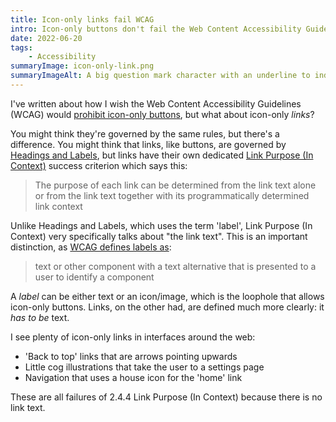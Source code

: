 ```yaml
---
title: Icon-only links fail WCAG
intro: Icon-only buttons don't fail the Web Content Accessibility Guidelines (WCAG), even though I wish they did, but what about icon-only links?
date: 2022-06-20
tags:
    - Accessibility
summaryImage: icon-only-link.png
summaryImageAlt: A big question mark character with an underline to indicate that it's a link.
---
```


I've written about how I wish the Web Content Accessibility Guidelines (WCAG) would [prohibit icon-only buttons](/blog/what-i-wish-was-in-wcag-prohibit-icon-only-buttons), but what about icon-only *links*?

You might think they're governed by the same rules, but there's a difference. You might think that links, like buttons, are governed by [Headings and Labels](https://www.w3.org/TR/WCAG/#headings-and-labels), but links have their own dedicated [Link Purpose (In Context)](https://www.w3.org/TR/WCAG/#link-purpose-in-context) success criterion which says this:

> The purpose of each link can be determined from the link text alone or from the link text together with its programmatically determined link context

Unlike Headings and Labels, which uses the term 'label', Link Purpose (In Context) very specifically talks about "the link text". This is an important distinction, as [WCAG defines labels as](https://www.w3.org/TR/WCAG/#dfn-labels):

> text or other component with a text alternative that is presented to a user to identify a component

A <i>label</i> can be either text or an icon/image, which is the loophole that allows icon-only buttons. Links, on the other had, are defined much more clearly: it *has to be* text.

I see plenty of icon-only links in interfaces around the web:

- 'Back to top' links that are arrows pointing upwards
- Little cog illustrations that take the user to a settings page
- Navigation that uses a house icon for the 'home' link

These are all failures of 2.4.4 Link Purpose (In Context) because there is no link text.
